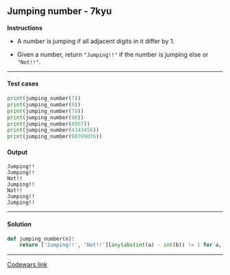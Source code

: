 ## Jumping number - 7kyu

**Instructions**

- A number is jumping if all adjacent digits in it differ by 1.

- Given a number, return `"Jumping!!"` if the number is jumping else or `"Not!!"`.

---

#### Test cases

```python
print(jumping_number(7))
print(jumping_number(9))
print(jumping_number(79))
print(jumping_number(98))
print(jumping_number(8957))
print(jumping_number(4343456))
print(jumping_number(98789876))
```

#### Output
```
Jumping!!
Jumping!!
Not!!
Jumping!!
Not!!
Jumping!!
Jumping!!
```

---

#### Solution

```python
def jumping_number(n):
    return ['Jumping!!', 'Not!!'][any(abs(int(a) - int(b)) != 1 for a, b in zip(str(n), str(n)[1:]))]
```

---

[Codewars link](https://www.codewars.com/kata/5a54e796b3bfa8932c0000ed)
